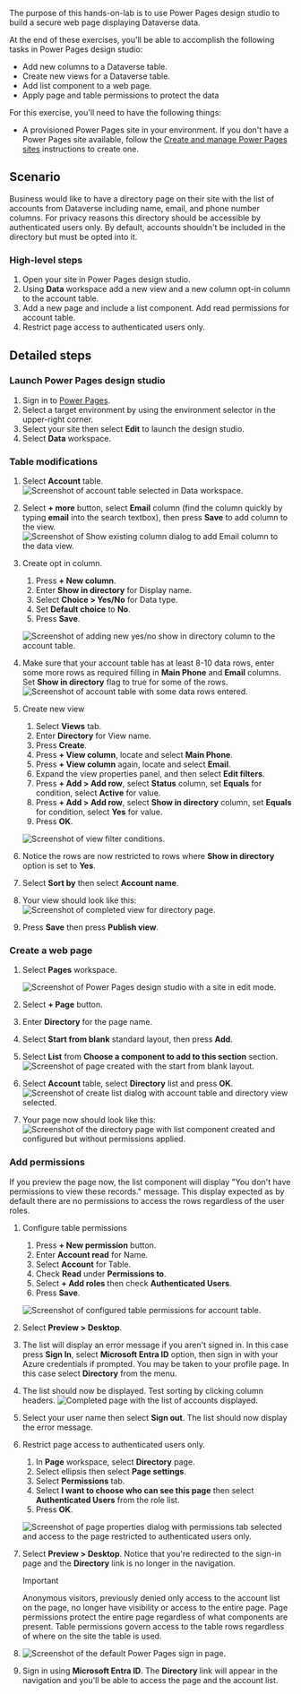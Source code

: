 The purpose of this hands-on-lab is to use Power Pages design studio to build a secure web page displaying Dataverse data.

At the end of these exercises, you'll be able to accomplish the following tasks in Power Pages design studio:

- Add new columns to a Dataverse table.
- Create new views for a Dataverse table.
- Add list component to a web page.
- Apply page and table permissions to protect the data 

For this exercise, you'll need to have the following things:

- A provisioned Power Pages site in your environment. If you don't have a Power Pages site available, follow the [Create and manage Power Pages sites](/power-pages/getting-started/create-manage) instructions to create one.

## Scenario

Business would like to have a directory page on their site with the list of accounts from Dataverse including name, email, and phone number columns. For privacy reasons this directory should be accessible by authenticated users only. By default, accounts shouldn't be included in the directory but must be opted into it.

### High-level steps

1. Open your site in Power Pages design studio.
2. Using **Data** workspace add a new view and a new column opt-in column to the account table.
3. Add a new page and include a list component. Add read permissions for account table.
4. Restrict page access to authenticated users only.

## Detailed steps

### Launch Power Pages design studio

1. Sign in to [Power Pages](https://make.powerpages.microsoft.com/?azure-portal=true).
1. Select a target environment by using the environment selector in the upper-right corner.
1. Select your site then select **Edit** to launch the design studio.
1. Select **Data** workspace.

### Table modifications

1. Select **Account** table. 
   ![Screenshot of account table selected in Data workspace.](../media/exercise-select-account-table.png)

2. Select **+ more** button, select **Email** column (find the column quickly by typing **email** into the search textbox), then press **Save** to add column to the view.
   ![Screenshot of Show existing column dialog to add Email column to the data view.](../media/exercise-add-email-column.png)

3. Create opt in column.

   1. Press **+ New column**.
   2. Enter **Show in directory** for Display name. 
   3. Select **Choice > Yes/No** for Data type.
   4. Set **Default choice** to **No**.
   5. Press **Save**.

   ![Screenshot of adding new yes/no show in directory column to the account table.](../media/exercise-add-new-column.png)

4. Make sure that your account table has at least 8-10 data rows, enter some more rows as required filling in **Main Phone** and **Email** columns. Set **Show in directory** flag to true for some of the rows. 
   ![Screenshot of account table with some data rows entered.](../media/exercise-accounts-with-data.png) 

5. Create new view

   1. Select **Views** tab.
   2. Enter **Directory** for View name.
   3. Press **Create**.
   4. Press **+ View column**, locate and select **Main Phone**.
   5. Press **+ View column** again, locate and select **Email**.
   6. Expand the view properties panel, and then select **Edit filters**.
   7. Press **+ Add > Add row**, select **Status** column, set **Equals** for condition, select **Active** for value.
   8. Press **+ Add > Add row**, select **Show in directory** column, set **Equals** for condition, select **Yes** for value.
   9. Press **OK**.

   ![Screenshot of view filter conditions.](../media/exercise-add-filter.png)

6. Notice the rows are now restricted to rows where **Show in directory** option is set to **Yes**.

7. Select **Sort by** then select **Account name**.

8. Your view should look like this:
   ![Screenshot of completed view for directory page.](../media/exercise-directory-view.png)

9. Press **Save** then press **Publish view**. 

### Create a web page

1. Select **Pages** workspace.

   ![Screenshot of Power Pages design studio with a site in edit mode.](../media/exercise-launch-studio.png)

2. Select **+ Page** button.

3. Enter **Directory** for the page name.

4. Select **Start from blank** standard layout, then press **Add**.

5. Select **List** from **Choose a component to add to this section** section.![Screenshot of page created with the start from blank layout.](../media/exercise-create-page.png)

6. Select **Account** table, select **Directory** list and press **OK**.
   ![Screenshot of create list dialog with account table and directory view selected.](../media/exercise-create-list.png)

7. Your page now should look like this:
   ![Screenshot of the directory page with list component created and configured but without permissions applied.](../media/exercise-list-created.png)

### Add permissions

If you preview the page now, the list component will display "You don't have permissions to view these records." message. This display expected as by default there are no permissions to access the rows regardless of the user roles.

1. Configure table permissions

   1. Press **+ New permission** button.
   2. Enter **Account read** for Name.
   3. Select **Account** for Table.
   4. Check **Read** under **Permissions to**.
   5. Select **+ Add roles** then check **Authenticated Users**.
   6. Press **Save**.

   ![Screenshot of configured table permissions for account table.](../media/exercise-table-permissions-configured.png)

2. Select **Preview > Desktop**.

3. The list will display an error message if you aren't signed in. In this case press **Sign In**, select **Microsoft Entra ID** option, then sign in with your Azure credentials if prompted. You may be taken to your profile page. In this case select **Directory** from the menu.

4. The list should now be displayed. Test sorting by clicking column headers.
   ![Completed page with the list of accounts displayed.](../media/exercise-list-displayed.png)

5. Select your user name then select **Sign out**. The list should now display the error message.

6. Restrict page access to authenticated users only.

   1. In **Page** workspace, select **Directory** page.
   2. Select ellipsis then select **Page settings**.
   3. Select **Permissions** tab.
   4. Select **I want to choose who can see this page** then select **Authenticated Users** from the role list.
   5. Press **OK**.

   ![Screenshot of page properties dialog with permissions tab selected and access to the page restricted to authenticated users only.](../media/exercise-page-permissions.png)

7. Select **Preview > Desktop**. Notice that you're redirected to the sign-in page and the **Directory** link is no longer in the navigation. 

   > [!IMPORTANT]
   > Anonymous visitors, previously denied only access to the account list on the page, no longer have visibility or access to the entire page. Page permissions protect the entire page regardless of what components are present. Table permissions govern access to the table rows regardless of where on the site the table is used. 

8. ![Screenshot of the default Power Pages sign in page.](../media/exercise-sign-in-page.png)

9. Sign in using **Microsoft Entra ID**. The **Directory** link will appear in the navigation and you'll be able to access the page and the account list.
